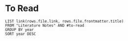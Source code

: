 # To Read

```dataview
LIST link(rows.file.link, rows.file.frontmatter.title) 
FROM "Literature Notes" AND #to-read  
GROUP BY year
SORT year DESC
```